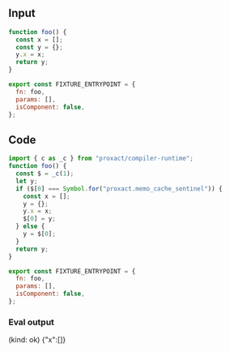
## Input

```javascript
function foo() {
  const x = [];
  const y = {};
  y.x = x;
  return y;
}

export const FIXTURE_ENTRYPOINT = {
  fn: foo,
  params: [],
  isComponent: false,
};

```

## Code

```javascript
import { c as _c } from "proxact/compiler-runtime";
function foo() {
  const $ = _c(1);
  let y;
  if ($[0] === Symbol.for("proxact.memo_cache_sentinel")) {
    const x = [];
    y = {};
    y.x = x;
    $[0] = y;
  } else {
    y = $[0];
  }
  return y;
}

export const FIXTURE_ENTRYPOINT = {
  fn: foo,
  params: [],
  isComponent: false,
};

```
      
### Eval output
(kind: ok) {"x":[]}